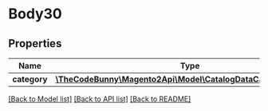 # Body30

## Properties
Name | Type | Description | Notes
------------ | ------------- | ------------- | -------------
**category** | [**\TheCodeBunny\Magento2Api\Model\CatalogDataCategoryInterface**](CatalogDataCategoryInterface.md) |  | 

[[Back to Model list]](../README.md#documentation-for-models) [[Back to API list]](../README.md#documentation-for-api-endpoints) [[Back to README]](../README.md)


